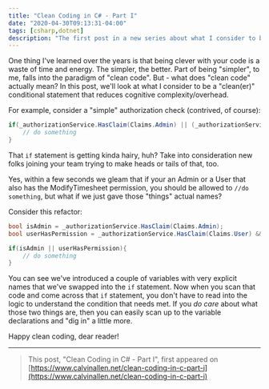 ```yaml
---
title: "Clean Coding in C# - Part I"
date: "2020-04-30T09:13:31-04:00"
tags: [csharp,dotnet]
description: "The first post in a new series about what I consider to be 'clean code' (using C#, of course). In this one, let's take a look at conditionals (if/else statements)"
---
```


One thing I've learned over the years is that being clever with your code is a waste of time and energy.  The simpler, the better.  Part of being "simpler", to me, falls into the paradigm of "clean code".  But - what does "clean code" actually mean?  In this post, we'll look at what I consider to be a "clean(er)" conditional statement that reduces cognitive complexity/overhead.

For example, consider a "simple" authorization check (contrived, of course):

```csharp
if(_authorizationService.HasClaim(Claims.Admin) || (_authorizationService.HasClaim(Claims.User) && _authorizationService.HasClaim(Claims.ModifyTimesheet))){
    // do something
}
```

That `if` statement is getting kinda hairy, huh?  Take into consideration new folks joining your team trying to make heads or tails of that, too.

Yes, within a few seconds we gleam that if your an Admin or a User that also has the ModifyTimesheet permission, you should be allowed to `//do something`, but what if we just gave those "things" actual names?

Consider this refactor:

```csharp
bool isAdmin = _authorizationService.HasClaim(Claims.Admin);
bool userHasPermission = _authorizationService.HasClaim(Claims.User) && _authorizationService.HasClaim(Claims.ModifyTimesheet);

if(isAdmin || userHasPermission){
    // do something
}
```

You can see we've introduced a couple of variables with very explicit names that we've swapped into the `if` statement.  Now when you scan that code and come across that `if` statement, you don't have to read into the logic to understand the condition that needs met.  If you *do care* about what those two things are, then you can easily scan up to the variable declarations and "dig in" a little more.

Happy clean coding, dear reader!

---

>This post, "Clean Coding in C# - Part I", first appeared on [https://www.calvinallen.net/clean-coding-in-c-part-i](https://www.calvinallen.net/clean-coding-in-c-part-i)


